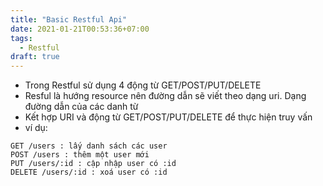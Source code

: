 ```yaml
---
title: "Basic Restful Api"
date: 2021-01-21T00:53:36+07:00
tags:
  - Restful
draft: true
---
```

- Trong Restful sử dụng 4 động từ GET/POST/PUT/DELETE
- Resful là hướng resource nên đường dẫn sẽ viết theo dạng uri. Dạng đường dẫn của các danh từ
- Kết hợp URI và động từ GET/POST/PUT/DELETE để thực hiện truy vấn
- ví dụ:
```
GET /users : lấy danh sách các user
POST /users : thêm một user mới
PUT /users/:id : cập nhập user có :id
DELETE /users/:id : xoá user có :id
```